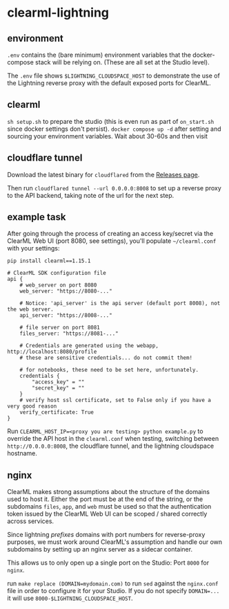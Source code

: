# clearml-lightning

## environment
`.env` contains the (bare minimum) environment variables that the docker-compose stack will be relying on.
(These are all set at the Studio level).

The `.env` file shows `$LIGHTNING_CLOUDSPACE_HOST` to demonstrate the use of the Lightning reverse proxy with the default exposed ports for ClearML.

## clearml
`sh setup.sh` to prepare the studio (this is even run as part of `on_start.sh` since docker settings don't persist).
`docker compose up -d` after setting and sourcing your environment variables. Wait about 30-60s and then visit

## cloudflare tunnel

Download the latest binary for `cloudflared` from the [Releases page](https://github.com/cloudflare/cloudflared/releases/tag/2024.6.1).

Then run `cloudflared tunnel --url 0.0.0.0:8008` to set up a reverse proxy to the API backend, taking note of the url for the next step.

## example task
After going through the process of creating an access key/secret via the ClearML Web UI (port 8080, see settings), you'll populate `~/clearml.conf` with your settings:

`pip install clearml==1.15.1`

```
# ClearML SDK configuration file
api {
    # web_server on port 8080
    web_server: "https://8080-..."

    # Notice: 'api_server' is the api server (default port 8008), not the web server.
    api_server: "https://8008-..."

    # file server on port 8081
    files_server: "https://8081-..."

    # Credentials are generated using the webapp, http://localhost:8080/profile
    # these are sensitive credentials... do not commit them!

    # for notebooks, these need to be set here, unfortunately.
    credentials {
        "access_key" = ""
        "secret_key" = ""
    }
    # verify host ssl certificate, set to False only if you have a very good reason
    verify_certificate: True
}
```

Run `CLEARML_HOST_IP=<proxy you are testing> python example.py` to override the API host in the `clearml.conf` when testing, switching between `http://0.0.0.0:8008`, the cloudflare tunnel, and the lightning cloudspace hostname.



## nginx

ClearML makes strong assumptions about the structure of the domains used to host it. Either the port must be at the end of the string, or the subdomains `files`, `app`, and `web` must be used so that the authentication token issued by the ClearML Web UI can be scoped / shared correctly across services.

Since lightning _prefixes_ domains with port numbers for reverse-proxy purposes, we must work around ClearML's assumption and handle our own subdomains by setting up an nginx server as a sidecar container.

This allows us to only open up a single port on the Studio: Port `8000` for `nginx`.

run `make replace (DOMAIN=mydomain.com)` to run `sed` against the `nginx.conf` file in order to configure it for your Studio. If you do not specify `DOMAIN=...` it will use `8000-$LIGHTNING_CLOUDSPACE_HOST`.


